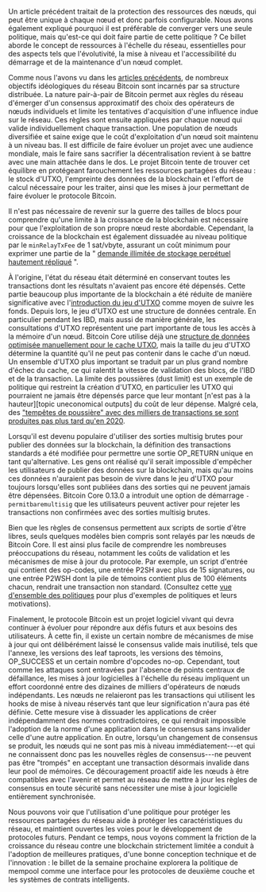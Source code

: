 Un article précédent traitait de la protection des ressources des nœuds, qui peut être unique
à chaque nœud et donc parfois configurable. Nous avons également expliqué pourquoi il est préférable
de converger vers une seule politique, mais qu'est-ce qui doit faire partie de cette politique ?
Ce billet aborde le concept de ressources à l'échelle du réseau, essentielles pour des aspects tels
que l'évolutivité, la mise à niveau et l'accessibilité du démarrage et de la maintenance d'un nœud complet.

Comme nous l'avons vu dans les [articles précédents][policy01], de nombreux objectifs idéologiques
du réseau Bitcoin sont incarnés par sa structure distribuée. La nature pair-à-pair de Bitcoin permet
aux règles du réseau d'émerger d'un consensus approximatif des choix des opérateurs de nœuds individuels
et limite les tentatives d'acquisition d'une influence indue sur le réseau. Ces règles sont ensuite
appliquées par chaque nœud qui valide individuellement chaque transaction. Une population de nœuds
diversifiée et saine exige que le coût d'exploitation d'un nœud soit maintenu à un niveau bas. Il est
difficile de faire évoluer un projet avec une audience mondiale, mais le faire sans sacrifier la
décentralisation revient à se battre avec une main attachée dans le dos. Le projet Bitcoin tente
de trouver cet équilibre en protégeant farouchement les ressources partagées du réseau : le stock
d'UTXO, l'empreinte des données de la blockchain et l'effort de calcul nécessaire pour les traiter,
ainsi que les mises à jour permettant de faire évoluer le protocole Bitcoin.

Il n'est pas nécessaire de revenir sur la guerre des tailles de blocs pour comprendre qu'une limite à
la croissance de la blockchain est nécessaire pour que l'exploitation de son propre nœud reste abordable.
Cependant, la croissance de la blockchain est également dissuadée au niveau politique par le `minRelayTxFee`
de 1 sat/vbyte, assurant un coût minimum pour exprimer une partie de la " [demande illimitée de stockage
perpétuel hautement répliqué][unbounded] ".

À l'origine, l'état du réseau était déterminé en conservant toutes les transactions dont les résultats
n'avaient pas encore été dépensés. Cette partie beaucoup plus importante de la blockchain a été réduite de
manière significative avec l'[introduction du jeu d'UTXO][ultraprune] comme moyen de suivre les fonds.
Depuis lors, le jeu d'UTXO est une structure de données centrale. En particulier pendant les IBD, mais
aussi de manière générale, les consultations d'UTXO représentent une part importante de tous les accès
à la mémoire d'un nœud. Bitcoin Core utilise déjà une [structure de données optimisée manuellement pour
le cache UTXO][pooled resource], mais la taille du jeu d'UTXO détermine la quantité qu'il ne peut pas
contenir dans le cache d'un nœud. Un ensemble d'UTXO plus important se traduit par un plus grand nombre
d'échec du cache, ce qui ralentit la vitesse de validation des blocs, de l'IBD et de la transaction.
La limite des poussières (dust limit) est un exemple de politique qui restreint la création d'UTXO, en particulier les
UTXO qui pourraient ne jamais être dépensés parce que leur montant [n'est pas à la hauteur][topic uneconomical outputs]
du coût de leur dépense. Malgré cela, des ["tempêtes de poussière" avec des milliers de transactions se
sont produites pas plus tard qu'en 2020][lopp storms].

Lorsqu'il est devenu populaire d'utiliser des sorties multisig brutes pour publier des données sur la
blockchain, la définition des transactions standards a été modifiée pour permettre une sortie OP_RETURN
unique en tant qu'alternative. Les gens ont réalisé qu'il serait impossible d'empêcher les utilisateurs
de publier des données sur la blockchain, mais qu'au moins ces données n'auraient pas besoin de vivre dans
le jeu d'UTXO pour toujours lorsqu'elles sont publiées dans des sorties qui ne peuvent jamais être dépensées.
Bitcoin Core 0.13.0 a introduit une option de démarrage `-permitbaremultisig` que les utilisateurs peuvent
activer pour rejeter les transactions non confirmées avec des sorties multisig brutes.

Bien que les règles de consensus permettent aux scripts de sortie d'être libres, seuls quelques modèles bien
compris sont relayés par les nœuds de Bitcoin Core. Il est ainsi plus facile de comprendre les nombreuses
préoccupations du réseau, notamment les coûts de validation et les mécanismes de mise à jour du protocole.
Par exemple, un script d'entrée qui contient des op-codes, une entrée P2SH avec plus de 15 signatures, ou une
entrée P2WSH dont la pile de témoins contient plus de 100 éléments chacun, rendrait une transaction non standard.
(Consultez cette [vue d'ensemble des politiques][instagibbs policy zoo] pour plus d'exemples de politiques et leurs motivations).

Finalement, le protocole Bitcoin est un projet logiciel vivant qui devra continuer à évoluer pour répondre aux
défis futurs et aux besoins des utilisateurs. À cette fin, il existe un certain nombre de mécanismes de mise à
jour qui ont délibérément laissé le consensus valide mais inutilisé, tels que l'annexe, les versions des leaf
taproots, les versions des témoins, OP_SUCCESS et un certain nombre d'opcodes no-op. Cependant, tout comme les
attaques sont entravées par l'absence de points centraux de défaillance, les mises à jour logicielles à l'échelle
du réseau impliquent un effort coordonné entre des dizaines de milliers d'opérateurs de nœuds indépendants.
Les nœuds ne relaieront pas les transactions qui utilisent les hooks de mise à niveau réservés tant que leur
signification n'aura pas été définie. Cette mesure vise à dissuader les applications de créer indépendamment des
normes contradictoires, ce qui rendrait impossible l'adoption de la norme d'une application dans le consensus sans
invalider celle d'une autre application. En outre, lorsqu'un changement de consensus se produit, les nœuds qui ne
sont pas mis à niveau immédiatement---et qui ne connaissent donc pas les nouvelles règles de consensus---ne peuvent
pas être "trompés" en acceptant une transaction désormais invalide dans leur pool de mémoires. Ce découragement
proactif aide les nœuds à être compatibles avec l'avenir et permet au réseau de mettre à jour les règles de
consensus en toute sécurité sans nécessiter une mise à jour logicielle entièrement synchronisée.

Nous pouvons voir que l'utilisation d'une politique pour protéger les ressources partagées du réseau aide à protéger
les caractéristiques du réseau, et maintient ouvertes les voies pour le développement de protocoles futurs. Pendant
ce temps, nous voyons comment la friction de la croissance du réseau contre une blockchain strictement limitée a
conduit à l'adoption de meilleures pratiques, d'une bonne conception technique et de l'innovation : le billet de
la semaine prochaine explorera la politique de mempool comme une interface pour les protocoles de deuxième couche
et les systèmes de contrats intelligents.

[policy01]: /fr/newsletters/2023/05/17/#en-attente-de-confirmation-1--pourquoi-avons-nous-un-mempool-
[unbounded]: https://gnusha.org/url/https://lists.linuxfoundation.org/pipermail/bitcoin-dev/2015-December/011865.html
[lopp storms]: https://blog.lopp.net/history-bitcoin-transaction-dust-spam-storms/
[ultraprune]: https://github.com/bitcoin/bitcoin/pull/1677
[pooled resource]: /fr/newsletters/2023/05/03/#bitcoin-core-25325
[instagibbs policy zoo]: https://gist.github.com/instagibbs/ee32be0126ec132213205b25b80fb3e8
